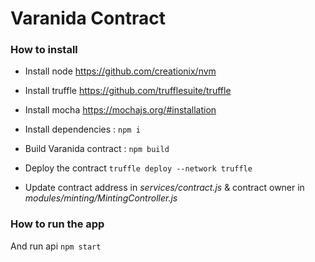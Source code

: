 # Varanida Contract

### How to install

+ Install node https://github.com/creationix/nvm    

+ Install truffle https://github.com/trufflesuite/truffle

+ Install mocha https://mochajs.org/#installation

+ Install dependencies : `npm i`

+ Build Varanida contract : `npm build`

+ Deploy the contract `truffle deploy --network truffle`

+ Update contract address in _services/contract.js_ & contract owner in _modules/minting/MintingController.js_

### How to run the app   


And run api `npm start`

